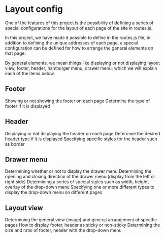 # Layout config
One of the features of this project is the possibility of defining a series of special configurations for the layout of each page of the site in routes.js.

In this project, we have made it possible to define in the routes.js file, in addition to defining the unique addresses of each page, a special configuration can be defined for how to arrange the general elements on that page.

By general elements, we mean things like displaying or not displaying layout view, footer, header, hamburger menu, drawer menu, which we will explain each of the items below.


## Footer
Showing or not showing the footer on each page
Determine the type of footer if it is displayed

## Header
Displaying or not displaying the header on each page
Determine the desired header type if it is displayed
Specifying specific styles for the header such as border
## Drawer menu
Determining whether or not to display the drawer menu
Determining the opening and closing direction of the drawer menu (display from the left or right side)
Determining a series of special styles such as width, height, overlay of the drop-down menu
Specifying one or more different types to display the drop-down menu on different pages
## Layout view
Determining the general view (image) and general arrangement of specific pages
How to display footer, header as sticky or non-sticky
Determining the size and ratio of footer, header with the drop-down menu
